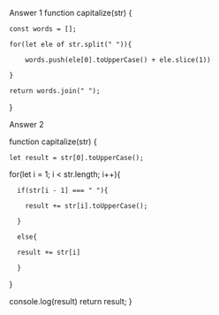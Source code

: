 Answer 1
function capitalize(str) {

    const words = [];
    
    for(let ele of str.split(" ")){
    
        words.push(ele[0].toUpperCase() + ele.slice(1))
        
    }
    
    return words.join(" ");
}


Answer 2



function capitalize(str) {

    let result = str[0].toUpperCase();
    
   for(let i = 1; i < str.length; i++){
   
      if(str[i - 1] === " "){
      
        result += str[i].toUpperCase();
        
      }
      
      else{
      
      result += str[i]
      
      }
      
   }
   
console.log(result)
   return result;
}
